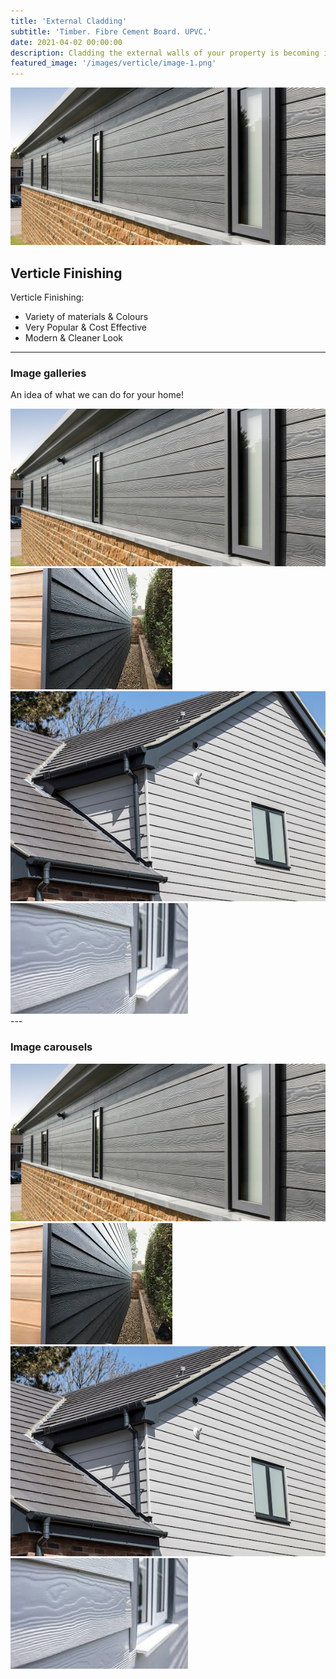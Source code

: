 ```yaml
---
title: 'External Cladding'
subtitle: 'Timber. Fibre Cement Board. UPVC.'
date: 2021-04-02 00:00:00
description: Cladding the external walls of your property is becoming increasingly popular. With such a variety of materials and colours available, along with their ease to maintain, makes this an extremely cost effective way to give any building a more modern and cleaner look.
featured_image: '/images/verticle/image-1.png'
---
```


![](/images/verticle/image-1.png)

## Verticle Finishing


Verticle Finishing:

* Variety of materials & Colours
* Very Popular & Cost Effective
* Modern & Cleaner Look

---

### Image galleries

An idea of what we can do for your home!

<div class="gallery" data-columns="3">
	<img src="/images/verticle/image-1.png">
	<img src="/images/verticle/image-2.png">
	<img src="/images/verticle/image-3.png">
	<img src="/images/verticle/image-4.png">
</div>
---

### Image carousels



<div class="gallery" data-columns="1">
	<img src="/images/verticle/image-1.png">
	<img src="/images/verticle/image-2.png">
	<img src="/images/verticle/image-3.png">
	<img src="/images/verticle/image-4.png">
</div>
